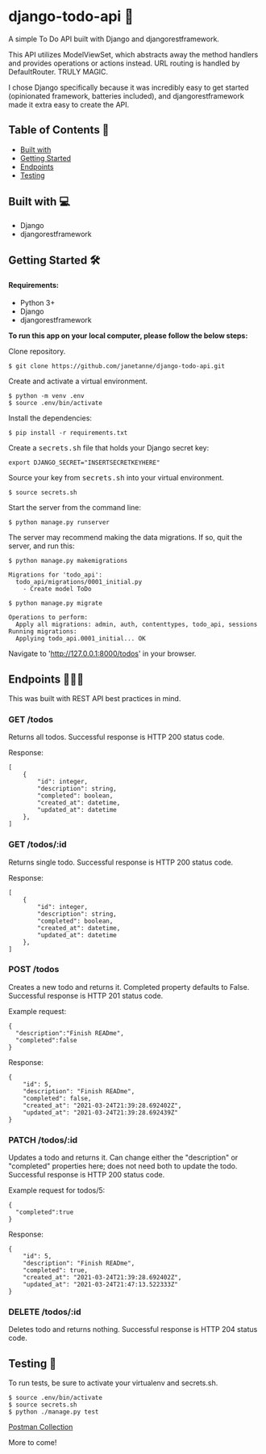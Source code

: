 # django-todo-api 📝
A simple To Do API built with Django and djangorestframework. 

This API utilizes ModelViewSet, which abstracts away the method handlers and provides operations or actions instead. URL routing is handled by DefaultRouter. TRULY MAGIC. 

I chose Django specifically because it was incredibly easy to get started (opinionated framework, batteries included), and djangorestframework made it extra easy to create the API.

## Table of Contents 📑
* [Built with](#built-with)
* [Getting Started](#getting-started)
* [Endpoints](#endpoints)
* [Testing](#testing)

## <a name="built-with"></a>Built with 💻

* Django
* djangorestframework

## <a name="getting-started"></a>Getting Started 🛠

#### Requirements:
- Python 3+
- Django
- djangorestframework

__To run this app on your local computer, please follow the below steps:__

Clone repository.
```
$ git clone https://github.com/janetanne/django-todo-api.git
```

Create and activate a virtual environment.
```
$ python -m venv .env
$ source .env/bin/activate
```

Install the dependencies:
```
$ pip install -r requirements.txt
```

Create a <kbd>secrets.sh</kbd> file that holds your Django secret key:
```
export DJANGO_SECRET="INSERTSECRETKEYHERE"
```

Source your key from <kbd>secrets.sh</kbd> into your virtual environment.
```
$ source secrets.sh
```

Start the server from the command line:
```
$ python manage.py runserver
```

The server may recommend making the data migrations. If so, quit the server, and run this:
```
$ python manage.py makemigrations

Migrations for 'todo_api':
  todo_api/migrations/0001_initial.py
    - Create model ToDo

$ python manage.py migrate

Operations to perform:
  Apply all migrations: admin, auth, contenttypes, todo_api, sessions
Running migrations:
  Applying todo_api.0001_initial... OK
```

Navigate to 'http://127.0.0.1:8000/todos' in your browser.

## <a name="Endpoints"></a>Endpoints 👩🏻‍💻

This was built with REST API best practices in mind.

### GET /todos
Returns all todos. 
Successful response is HTTP 200 status code.

Response:
```
[
    {
        "id": integer,
        "description": string,
        "completed": boolean,
        "created_at": datetime,
        "updated_at": datetime
    },
]
```


### GET /todos/:id
Returns single todo. 
Successful response is HTTP 200 status code.

Response:
```
[
    {
        "id": integer,
        "description": string,
        "completed": boolean,
        "created_at": datetime,
        "updated_at": datetime
    },
]
```


### POST /todos
Creates a new todo and returns it. Completed property defaults to False.
Successful response is HTTP 201 status code.

Example request:
```
{
  "description":"Finish READme",
  "completed":false
}
```

Response:
```
{
    "id": 5,
    "description": "Finish READme",
    "completed": false,
    "created_at": "2021-03-24T21:39:28.692402Z",
    "updated_at": "2021-03-24T21:39:28.692439Z"
}
```


### PATCH /todos/:id
Updates a todo and returns it. Can change either the "description" or "completed" properties here; does not need both to update the todo.
Successful response is HTTP 200 status code.

Example request for todos/5:
```
{
  "completed":true
}
```

Response:
```
{
    "id": 5,
    "description": "Finish READme",
    "completed": true,
    "created_at": "2021-03-24T21:39:28.692402Z",
    "updated_at": "2021-03-24T21:47:13.522333Z"
}
```


### DELETE /todos/:id
Deletes todo and returns nothing. 
Successful response is HTTP 204 status code.

## <a name="testing"></a>Testing 🧪

To run tests, be sure to activate your virtualenv and secrets.sh.

```
$ source .env/bin/activate
$ source secrets.sh
$ python ./manage.py test
```

<a href="https://www.getpostman.com/collections/2f943a18e385e21284b6">Postman Collection</a>

More to come!
